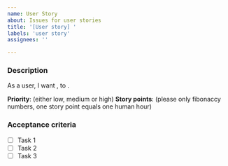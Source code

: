 ```yaml
---
name: User Story
about: Issues for user stories
title: '[User story] '
labels: 'user story'
assignees: ''

---
```

### Description
As a user, I want <feauture>, to <use case>.

**Priority**: (either low, medium or high)
**Story points**: (please only fibonaccy numbers, one story point equals one human hour)
### Acceptance criteria
- [ ] Task 1
- [ ] Task 2
- [ ] Task 3